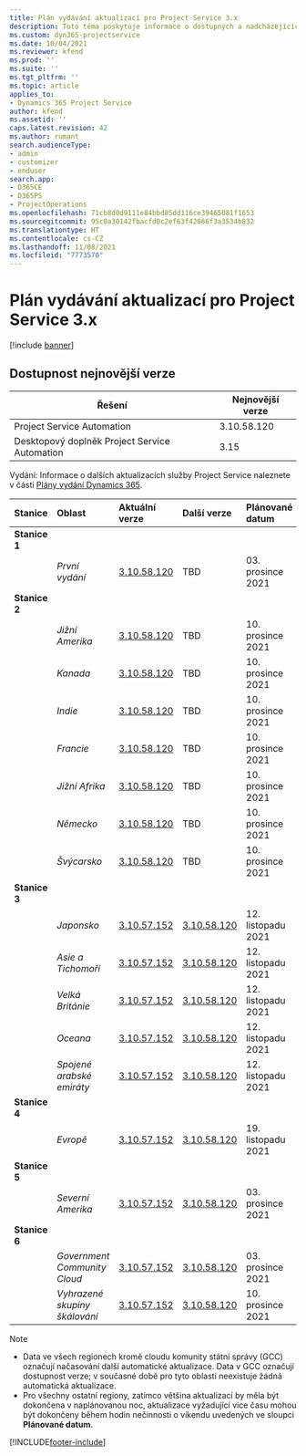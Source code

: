 ```yaml
---
title: Plán vydávání aktualizací pro Project Service 3.x
description: Toto téma poskytuje informace o dostupných a nadcházejících vydáních Dynamics 365 Project Service Automation.
ms.custom: dyn365-projectservice
ms.date: 10/04/2021
ms.reviewer: kfend
ms.prod: ''
ms.suite: ''
ms.tgt_pltfrm: ''
ms.topic: article
applies_to:
- Dynamics 365 Project Service
author: kfend
ms.assetid: ''
caps.latest.revision: 42
ms.author: rumant
search.audienceType:
- admin
- customizer
- enduser
search.app:
- D365CE
- D365PS
- ProjectOperations
ms.openlocfilehash: 71cb8d0d9111e84bbd85dd116ce39465081f1653
ms.sourcegitcommit: 95c0a30142fbacfd0c2ef63f42066f3a3534b832
ms.translationtype: HT
ms.contentlocale: cs-CZ
ms.lasthandoff: 11/08/2021
ms.locfileid: "7773570"
---
```

# <a name="update-release-schedule-for-project-service-3x"></a>Plán vydávání aktualizací pro Project Service 3.x

[!include [banner](../includes/psa-now-project-operations.md)]

## <a name="latest-version-availability"></a>Dostupnost nejnovější verze

| Řešení  | Nejnovější verze |
|-------|----|
| Project Service Automation    | 3.10.58.120 |
| Desktopový doplněk Project Service Automation                | 3.15          |

Vydání: Informace o dalších aktualizacích služby Project Service naleznete v části [Plány vydání Dynamics 365](/dynamics365/release-plans/). 

| Stanice  | Oblast | Aktuální verze | Další verze |  Plánované datum
| :---   | :---   | :---   | :---   |:---   |         
|<strong>Stanice 1</strong> | |  |  | |
| | <i>První vydání</i> | [3.10.58.120](whats-new-ur-37.md) | TBD | 03. prosince 2021
|<strong>Stanice 2</strong> | |  |  | |
| | <i>Jižní Amerika</i> | [3.10.58.120](whats-new-ur-37.md) | TBD | 10. prosince 2021
| | <i>Kanada</i> | [3.10.58.120](whats-new-ur-37.md) | TBD | 10. prosince 2021
| | <i>Indie</i> | [3.10.58.120](whats-new-ur-37.md) | TBD | 10. prosince 2021
| | <i>Francie</i> | [3.10.58.120](whats-new-ur-37.md) | TBD | 10. prosince 2021
| | <i>Jižní Afrika</i> | [3.10.58.120](whats-new-ur-37.md) | TBD | 10. prosince 2021
| | <i>Německo</i> | [3.10.58.120](whats-new-ur-37.md) | TBD | 10. prosince 2021
| | <i>Švýcarsko</i> | [3.10.58.120](whats-new-ur-37.md) | TBD | 10. prosince 2021
|<strong>Stanice 3</strong> | |  |  | |
| | <i>Japonsko</i> | [3.10.57.152](whats-new-ur-36.md) | [3.10.58.120](whats-new-ur-37.md) | 12. listopadu 2021
| | <i>Asie a Tichomoří</i> | [3.10.57.152](whats-new-ur-36.md) | [3.10.58.120](whats-new-ur-37.md) | 12. listopadu 2021
| | <i>Velká Británie</i> | [3.10.57.152](whats-new-ur-36.md) | [3.10.58.120](whats-new-ur-37.md) | 12. listopadu 2021
| | <i>Oceana</i> | [3.10.57.152](whats-new-ur-36.md) | [3.10.58.120](whats-new-ur-37.md) | 12. listopadu 2021
| | <i>Spojené arabské emiráty</i> | [3.10.57.152](whats-new-ur-36.md) | [3.10.58.120](whats-new-ur-37.md) | 12. listopadu 2021
|<strong>Stanice 4</strong> | |  |  | |
| | <i>Evropě</i> | [3.10.57.152](whats-new-ur-36.md) | [3.10.58.120](whats-new-ur-37.md) | 19. listopadu 2021
|<strong>Stanice 5</strong> | |  |  | |
| | <i>Severní Amerika</i> | [3.10.57.152](whats-new-ur-36.md) | [3.10.58.120](whats-new-ur-37.md) | 03. prosince 2021
|<strong>Stanice 6</strong> | |  |  | |
| | <i>Government Community Cloud</i> | [3.10.57.152](whats-new-ur-36.md) | [3.10.58.120](whats-new-ur-37.md) | 03. prosince 2021
| | <i>Vyhrazené skupiny škálování</i> | [3.10.57.152](whats-new-ur-36.md) | [3.10.58.120](whats-new-ur-37.md) | 10. prosince 2021



>[!Note]
> - Data ve všech regionech kromě cloudu komunity státní správy (GCC) označují načasování další automatické aktualizace. Data v GCC označují dostupnost verze; v současné době pro tyto oblasti neexistuje žádná automatická aktualizace.
> - Pro všechny ostatní regiony, zatímco většina aktualizací by měla být dokončena v naplánovanou noc, aktualizace vyžadující více času mohou být dokončeny během hodin nečinnosti o víkendu uvedených ve sloupci **Plánované datum**.


[!INCLUDE[footer-include](../includes/footer-banner.md)]
